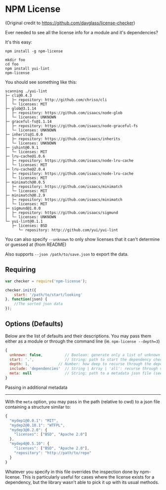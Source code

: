 NPM License
===================
(Original credit to https://github.com/davglass/license-checker)

Ever needed to see all the license info for a module and it's dependencies?

It's this easy:

```
npm install -g npm-license 

mkdir foo
cd foo
npm install yui-lint
npm-license
```

You should see something like this:

```
scanning ./yui-lint
├─ cli@0.4.3
│  ├─ repository: http://github.com/chriso/cli
│  └─ licenses: MIT
├─ glob@3.1.14
│  ├─ repository: https://github.com/isaacs/node-glob
│  └─ licenses: UNKNOWN
├─ graceful-fs@1.1.14
│  ├─ repository: https://github.com/isaacs/node-graceful-fs
│  └─ licenses: UNKNOWN
├─ inherits@1.0.0
│  ├─ repository: https://github.com/isaacs/inherits
│  └─ licenses: UNKNOWN
├─ jshint@0.9.1
│  └─ licenses: MIT
├─ lru-cache@1.0.6
│  ├─ repository: https://github.com/isaacs/node-lru-cache
│  └─ licenses: MIT
├─ lru-cache@2.0.4
│  ├─ repository: https://github.com/isaacs/node-lru-cache
│  └─ licenses: MIT
├─ minimatch@0.0.5
│  ├─ repository: https://github.com/isaacs/minimatch
│  └─ licenses: MIT
├─ minimatch@0.2.9
│  ├─ repository: https://github.com/isaacs/minimatch
│  └─ licenses: MIT
├─ sigmund@1.0.0
│  ├─ repository: https://github.com/isaacs/sigmund
│  └─ licenses: UNKNOWN
└─ yui-lint@0.1.1
   ├─ licenses: BSD
      └─ repository: http://github.com/yui/yui-lint
```

You can also specify `--unknown` to only show licenses that it can't determine or guessed at (from README)

Also supports `--json /path/to/save.json` to export the data.

Requiring
---------


```javascript
var checker = require('npm-license');

checker.init({
    start: '/path/to/start/looking'
}, function(json) {
    //The sorted json data
});

```

Options (Defaults)
------------------
Below are the list of defaults and their descriptions.
You may pass them either as a module or through the command line (ie. `npm-license --depth=3`)

```javascript
{
  unknown: false,          // Boolean: generate only a list of unknown licenses
  start: '.',              // String: path to start the dependency checks
  depth: 1,             // Number: how deep to recurse through the dependencies
  include: 'dependencies'  // String | Array | 'all': recurse through various types of dependencies (https://npmjs.org/doc/json.html)
  meta: null               // String: path to a metadata json file (see below)
}
```

Passing in additional metadata
______________________________
With the `meta` option, you may pass in the path (relative to cwd) to a json file containing a structure similar to:

```javascript
{
  "mydep1@0.0.1": "MIT",
  "mydep2@0.10.1": "WTFPL",
  "mydep3@0.2.0": {
    "licenses": ["BSD", "Apache 2.0"]
  },
  "mydep4@0.5.10": {
    "licenses": ["BSD", "Apache 2.0"],
    "repository": "http://path/to/repo"
  }
}
```
Whatever you specify in this file overrides the inspection done by npm-license.  This is particularly useful for cases where the license exists for a dependency, but the library wasn't able to pick it up with its usual methods.
